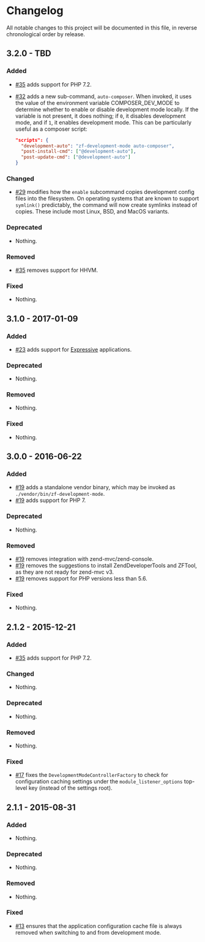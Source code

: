 # Changelog

All notable changes to this project will be documented in this file, in reverse chronological order by release.

## 3.2.0 - TBD

### Added

- [#35](https://github.com/zfcampus/zf-development-mode/pull/35) adds support for PHP 7.2.

- [#32](https://github.com/zfcampus/zf-development-mode/pull/32) adds a new sub-command, `auto-composer`. When invoked, it uses the value of
  the environment variable COMPOSER_DEV_MODE to determine whether to enable or disable development
  mode locally. If the variable is not present, it does nothing; if `0`, it disables development
  mode, and if `1`, it enables development mode. This can be particularly useful as a composer script:

  ```json
  "scripts": {
    "development-auto": "zf-development-mode auto-composer",
    "post-install-cmd": ["@development-auto"],
    "post-update-cmd": ["@development-auto"]
  }
  ```

### Changed

- [#29](https://github.com/zfcampus/zf-development-mode/pull/29) modifies how the `enable` subcommand copies development config files into
  the filesystem. On operating systems that are known to support `symlink()` predictably,
  the command will now create symlinks instead of copies. These include most Linux, BSD,
  and MacOS variants.

### Deprecated

- Nothing.

### Removed

- [#35](https://github.com/zfcampus/zf-development-mode/pull/35) removes support for HHVM.

### Fixed

- Nothing.

## 3.1.0 - 2017-01-09

### Added

- [#23](https://github.com/zfcampus/zf-development-mode/pull/23) adds support
  for [Expressive](https://docs.zendframework.com/zend-expressive) applications.

### Deprecated

- Nothing.

### Removed

- Nothing.

### Fixed

- Nothing.

## 3.0.0 - 2016-06-22

### Added

- [#19](https://github.com/zfcampus/zf-development-mode/pull/19) adds a
  standalone vendor binary, which may be invoked as
  `./vendor/bin/zf-development-mode`.
- [#19](https://github.com/zfcampus/zf-development-mode/pull/19) adds support
  for PHP 7.

### Deprecated

- Nothing.

### Removed

- [#19](https://github.com/zfcampus/zf-development-mode/pull/19) removes
  integration with zend-mvc/zend-console.
- [#19](https://github.com/zfcampus/zf-development-mode/pull/19) removes
  the suggestions to install ZendDeveloperTools and ZFTool, as they are not
  ready for zend-mvc v3.
- [#19](https://github.com/zfcampus/zf-development-mode/pull/19) removes
  support for PHP versions less than 5.6.

### Fixed

- Nothing.

## 2.1.2 - 2015-12-21

### Added

- [#35](https://github.com/zfcampus/zf-development-mode/pull/35) adds support for PHP 7.2.

### Changed

- Nothing.

### Deprecated

- Nothing.

### Removed

- Nothing.

### Fixed

- [#17](https://github.com/zfcampus/zf-development-mode/pull/17) fixes the
  `DevelopmentModeControllerFactory` to check for configuration caching settings
  under the `module_listener_options` top-level key (instead of the settings
  root).

## 2.1.1 - 2015-08-31

### Added

- Nothing.

### Deprecated

- Nothing.

### Removed

- Nothing.

### Fixed

- [#13](https://github.com/zfcampus/zf-development-mode/pull/13) ensures that
  the application configuration cache file is always removed when switching
  to and from development mode.
